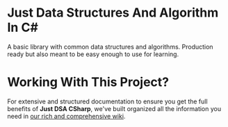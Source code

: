 # Just Data Structures And Algorithm In C#
A basic library with common data structures and algorithms. Production ready but also meant to be easy enough to use for learning.

# Working With This Project?
For extensive and structured documentation to ensure you get the full benefits of **Just DSA CSharp**, we've built organized all the information you need in [our rich and comprehensive wiki](https://github.com/nyingimaina/just-dsa-csharp/wiki/Introduction).


